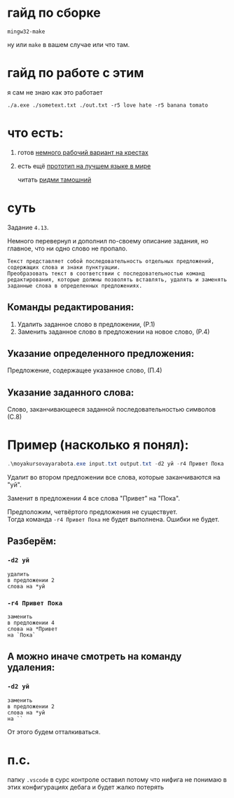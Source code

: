 # гайд по сборке

```
mingw32-make
```

ну или `make` в вашем случае или что там.

# гайд по работе с этим

я сам не знаю как это работает

```
./a.exe ./sometext.txt ./out.txt -r5 love hate -r5 banana tomato
```

# что есть:

1. готов [немного рабочий вариант на крестах](./src/)
2. есть ещё [прототип на лучшем языке в мире](./js-proto/)

    читать [ридми тамошний](js-proto/README.md)


# cуть

Задание `4.13`.

Немного перевернул и дополнил по-своему описание задания, но главное, что ни одно слово не пропало.

    Текст представляет собой последовательность отдельных предложений, содержащих слова и знаки пунктуации.
    Преобразовать текст в соответствии с последовательностью команд редактирования, которые должны позволять вставлять, удалять и заменять заданные слова в определенных предложениях.

## Команды редактирования:
1. Удалить заданное слово в предложении, (Р.1)
2. Заменить заданное слово в предложении на новое слово, (Р.4)

## Указание определенного предложения:
Предложение, содержащее указанное слово, (П.4)

## Указание заданного слова:
Слово, заканчивающееся заданной последовательностью символов (С.8)


# Пример (насколько я понял):
```powershell
.\moyakursovayarabota.exe input.txt output.txt -d2 уй -r4 Привет Пока
```

Удалит во втором предложении все слова, которые заканчиваются на "уй".

Заменит в предложении 4 все слова "Привет" на "Пока".

Предположим, четвёртого предложения не существует.\
Тогда команда `-r4 Привет Пока` не будет выполнена. Ошибки не будет.

## Разберём:

### `-d2 уй`

    удалить
    в предложении 2
    слова на *уй

### `-r4 Привет Пока`

    заменить
    в предложении 4
    слова на *Привет
    на `Пока`

## А можно иначе смотреть на команду удаления:

### `-d2 уй`

    заменить
    в предложении 2
    слова на *уй
    на ``

От этого будем отталкиваться.


# п.с.
папку `.vscode` в сурс контроле оставил потому что нифига не понимаю в этих конфигурациях дебага и будет жалко потерять
